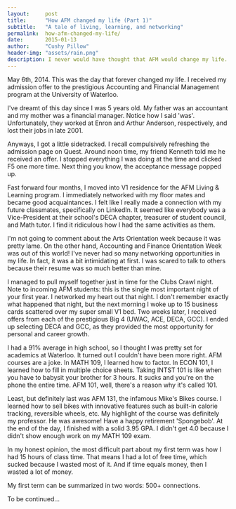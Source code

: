 ```yaml
---
layout:     post
title:      "How AFM changed my life (Part 1)"
subtitle:   "A tale of living, learning, and networking"
permalink:  how-afm-changed-my-life/
date:       2015-01-13
author:     "Cushy Pillow"
header-img: "assets/rain.png"
description: I never would have thought that AFM would change my life. A tale of living, learning, and networking.
---
```


May 6th, 2014. This was the day that forever changed my life. I received my admission offer to the prestigious Accounting and Financial Management program at the University of Waterloo.

I've dreamt of this day since I was 5 years old. My father was an accountant and my mother was a financial manager. Notice how I said 'was'. Unfortunately, they worked at Enron and Arthur Anderson, respectively, and lost their jobs in late 2001.

Anyways, I got a little sidetracked. I recall compulsively refreshing the admission page on Quest. Around noon time, my friend Kenneth told me he received an offer. I stopped everything I was doing at the time and clicked F5 one more time. Next thing you know, the acceptance message popped up.

Fast forward four months, I moved into V1 residence for the AFM Living & Learning program. I immediately networked with my floor mates and became good acquaintances. I felt like I really made a connection with my future classmates, specifically on LinkedIn. It seemed like everybody was a Vice-President at their school's DECA chapter, treasurer of student council, and Math tutor. I find it ridiculous how I had the same activities as them.

I'm not going to comment about the Arts Orientation week because it was pretty lame. On the other hand, Accounting and Finance Orientation Week was out of this world! I've never had so many networking opportunities in my life. In fact, it was a bit intimidating at first. I was scared to talk to others because their resume was so much better than mine.

I managed to pull myself together just in time for the Clubs Crawl night. Note to incoming AFM students: this is the single most important night of your first year. I networked my heart out that night. I don't remember exactly what happened that night, but the next morning I woke up to 15 business cards scattered over my super small V1 bed. Two weeks later, I received offers from each of the prestigious Big 4 (UWAC, ACE, DECA, GCC). I ended up selecting DECA and GCC, as they provided the most opportunity for personal and career growth.

I had a 91% average in high school, so I thought I was pretty set for academics at Waterloo. It turned out I couldn't have been more right. AFM courses are a joke. In MATH 109, I learned how to factor. In ECON 101, I learned how to fill in multiple choice sheets. Taking INTST 101 is like when you have to babysit your brother for 3 hours. It sucks and you're on the phone the entire time. AFM 101, well, there's a reason why it's called 101.

Least, but definitely last was AFM 131, the infamous Mike's Bikes course. I learned how to sell bikes with innovative features such as built-in calorie tracking, reversible wheels, etc. My highlight of the course was definitely my professor. He was awesome! Have a happy retirement 'Spongebob'. At the end of the day, I finished with a solid 3.95 GPA. I didn't get 4.0 because I didn't show enough work on my MATH 109 exam.

In my honest opinion, the most difficult part about my first term was how I had 15 hours of class time. That means I had a lot of free time, which sucked because I wasted most of it. And if time equals money, then I wasted a lot of money.

My first term can be summarized in two words: 500+ connections.

To be continued...
